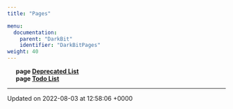 ```yaml
---
title: "Pages"

menu:
  documentation:
    parent: "DarkBit"
    identifier: "DarkBitPages" 
weight: 40
---
```



&nbsp;&nbsp;&nbsp;&nbsp;&nbsp;<b>page <a href=/documentation/code/darkbit/pages/deprecated/#page-deprecated>Deprecated List<a></b><br>
&nbsp;&nbsp;&nbsp;&nbsp;&nbsp;<b>page <a href=/documentation/code/darkbit/pages/todo/#page-todo>Todo List<a></b><br>



-------------------------------

Updated on 2022-08-03 at 12:58:06 +0000
